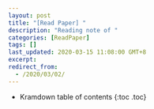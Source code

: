 ```yaml
---
layout: post
title: "[Read Paper] "
description: "Reading note of "
categories: [ReadPaper]
tags: []
last_updated: 2020-03-15 11:08:00 GMT+8
excerpt: 
redirect_from:
  - /2020/03/02/
---
```


* Kramdown table of contents
{:toc .toc}
